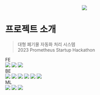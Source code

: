 <div align = center>
    <img src="https://user-images.githubusercontent.com/52804557/222876687-9b6489c9-e4ce-4902-aff2-482cda5afabe.png" />
</div>

# 프로젝트 소개
> 대형 폐기물 자동화 처리 시스템</br>2023 Prometheus Startup Hackathon

<div>
  FE</br>
  <img src = "https://img.shields.io/badge/-ReactNative-blue"/>
  <img src = "https://img.shields.io/badge/-Expo-white"/>
  <img src = "https://img.shields.io/badge/-Javascript-yellow"/></br>
  BE</br>
  <img src = "https://img.shields.io/badge/-SpringBoot-green"/>
  <img src = "https://img.shields.io/badge/-SpringDataJPA-orange"/>
  <img src = "https://img.shields.io/badge/-H2-blue"/>
  <img src = "https://img.shields.io/badge/-MySQL-lightgrey"/>
  <img src = "https://img.shields.io/badge/-awsEC2-blue"/>
  <img src = "https://img.shields.io/badge/-awsRDS-9cf"/></br>
  ML</br>
  <img src = "https://img.shields.io/badge/-pytorch-000008B"/>
  <img src = "https://img.shields.io/badge/-flask-00AAFF"/>
  <img src = "https://img.shields.io/badge/-ngrok-lightgrey"/>
</div>
